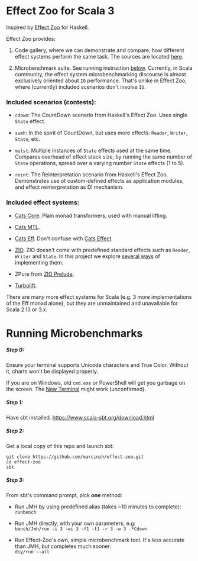 # Effect Zoo for Scala 3

Inspired by [Effect Zoo](https://github.com/ocharles/effect-zoo) for Haskell.

Effect Zoo provides:

1. Code gallery, where we can demonstrate and compare, how different effect systems perform the same task.
The sources are located [here](https://github.com/marcinzh/effect-zoo/tree/main/modules/core/src/main/scala/effect_zoo/contests).

2. Microbenchmark suite. See running instruction [below](README.md#running-microbenchmarks). Currently, in Scala community,
the effect system microbenchmarking discourse is almost exclusively oriented about `IO` performance. 
That's unlike in Effect Zoo, where (currently) included scenarios don't involve `IO`.


### Included scenarios (contests):

- `cdown`: The CountDown scenario from Haskell's Effect Zoo. Uses single `State` effect.

- `sumh`: In the spirit of CountDown, but uses more effects: `Reader`, `Writer`, `State`, etc.

- `mulst`: Multiple instances of `State` effects used at the same time. Compares overhead of effect stack size, by running the same number of `State` operations,  spread over a varying number `State` effects (1 to 5).

- `reint`: The Reinterpretation scenario from Haskell's Effect Zoo. Demonstrates use of custom-defined effects as application modules, and effect reinterpretation as DI mechanism.


### Included effect systems:

- [Cats Core](https://github.com/typelevel/cats). Plain monad transformers, used with manual lifting.

- [Cats MTL](https://github.com/typelevel/cats-mtl).

- [Cats Eff](https://github.com/atnos-org/eff). Don't confuse with [Cats Effect](https://github.com/typelevel/cats-effect).

- [ZIO](https://github.com/zio/zio). ZIO doesn't come with predefined standard effects such as
`Reader`, `Writer` and `State`. In this project we explore [several ways](https://github.com/marcinzh/effect-zoo/tree/main/modules/core/src/main/scala/effect_zoo/auxx/zio_/rws) of implementing them.

- ZPure from [ZIO Prelude](https://github.com/zio/zio-prelude).

- [Turbolift](https://github.com/marcinzh/turbolift).

There are many more effect systems for Scala (e.g. 3 more implementations of the Eff monad alone), but they are unmaintained and unavailable for Scala 2.13 or 3.x.

# Running Microbenchmarks

##### Step 0:

Ensure your terminal supports Unicode characters and True Color. Without it, charts won't be displayed properly.

If you are on Windows, old `cmd.exe` or PowerShell will get you garbage on the screen. The [New Terminal](https://github.com/Microsoft/Terminal) might work (unconfirmed).

##### Step 1:
	
Have sbt installed. https://www.scala-sbt.org/download.html

##### Step 2:

Get a local copy of this repo and launch sbt:

```
git clone https://github.com/marcinzh/effect-zoo.git
cd effect-zoo
sbt
```

##### Step 3:

From sbt's command prompt, pick **one** method:

- Run JMH by using predefined alias (takes ~10 minutes to complete):  
        ```runbench```

- Run JMH directly, with your own parameters, e.g:  
        ```bench/Jmh/run -i 3 -wi 3 -f1 -t1 -r 3 -w 3 .*Cdown```

- Run Effect-Zoo's own, simple microbenchmark tool. It's less accurate than JMH, but completes much sooner:  
         ```diy/run --all```

